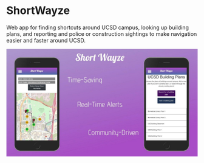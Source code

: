 # ShortWayze

Web app for finding shortcuts around UCSD campus, looking up building plans, and reporting and police or construction sightings to make navigation easier and faster around UCSD.

![Screenshot](shortwayze.png)
